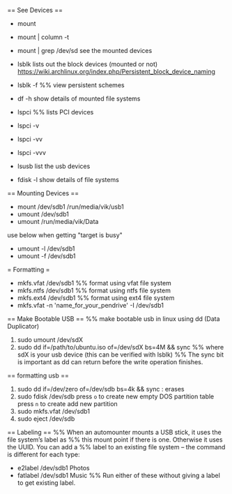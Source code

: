 == See Devices ==
* mount
* mount | column -t
* mount | grep /dev/sd
see the mounted devices
* lsblk
lists out the block devices (mounted or not)
https://wiki.archlinux.org/index.php/Persistent_block_device_naming
* lsblk -f
%% view persistent schemes
* df -h
show details of mounted file systems
* lspci
%% lists PCI devices
* lspci -v
* lspci -vv
* lspci -vvv

* lsusb
list the usb devices

* fdisk -l
show details of file systems

== Mounting Devices ==
* mount /dev/sdb1 /run/media/vik/usb1
* umount /dev/sdb1
* umount /run/media/vik/Data

use below when getting "target is busy"
* umount -l /dev/sdb1
* umount -f /dev/sdb1

= Formatting =
* mkfs.vfat /dev/sdb1
%% format using vfat file system
* mkfs.ntfs /dev/sdb1
%% format using ntfs file system
* mkfs.ext4 /dev/sdb1
%% format using ext4 file system
* mkfs.vfat -n 'name_for_your_pendrive' -I /dev/sdb1


== Make Bootable USB ==
%% make bootable usb in linux using dd (Data Duplicator)
1) sudo umount /dev/sdX
2) sudo dd if=/path/to/ubuntu.iso of=/dev/sdX bs=4M && sync
%% where sdX is your usb device (this can be verified with lsblk)
%% The sync bit is important as dd can return before the write operation finishes.

== formatting usb ==
1. sudo dd if=/dev/zero of=/dev/sdb bs=4k && sync  : erases
2. sudo fdisk /dev/sdb
press `o` to create new empty DOS partition table
press `n` to create add new partition
3. sudo mkfs.vfat /dev/sdb1
4. sudo eject /dev/sdb

== Labeling ==
%% When an automounter mounts a USB stick, it uses the file system’s label as
%% this mount point if there is one. Otherwise it uses the UUID. You can add a
%% label to an existing file system – the command is different for each type:
* e2label /dev/sdb1 Photos
* fatlabel /dev/sdb1 Music
%% Run either of these without giving a label to get existing label.
